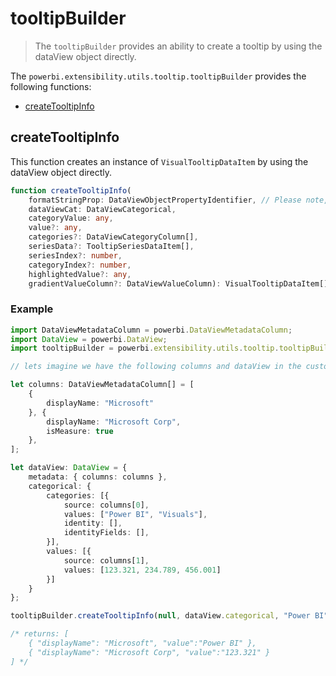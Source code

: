# tooltipBuilder
> The ```tooltipBuilder``` provides an ability to create a tooltip by using the dataView object directly.

The ```powerbi.extensibility.utils.tooltip.tooltipBuilder``` provides the following functions:

* [createTooltipInfo](#createtooltipinfo)

## createTooltipInfo

This function creates an instance of ```VisualTooltipDataItem``` by using the dataView object directly.

```typescript
function createTooltipInfo(
    formatStringProp: DataViewObjectPropertyIdentifier, // Please note, this argument isn't supported by valueFormatter, please use the null as value for it.
    dataViewCat: DataViewCategorical,
    categoryValue: any,
    value?: any,
    categories?: DataViewCategoryColumn[],
    seriesData?: TooltipSeriesDataItem[],
    seriesIndex?: number,
    categoryIndex?: number,
    highlightedValue?: any,
    gradientValueColumn?: DataViewValueColumn): VisualTooltipDataItem[];
```

### Example

```typescript
import DataViewMetadataColumn = powerbi.DataViewMetadataColumn;
import DataView = powerbi.DataView;
import tooltipBuilder = powerbi.extensibility.utils.tooltip.tooltipBuilder;

// lets imagine we have the following columns and dataView in the custom visual provided by Power BI API.

let columns: DataViewMetadataColumn[] = [
    {
        displayName: "Microsoft"
    }, {
        displayName: "Microsoft Corp",
        isMeasure: true
    },
];

let dataView: DataView = {
    metadata: { columns: columns },
    categorical: {
        categories: [{
            source: columns[0],
            values: ["Power BI", "Visuals"],
            identity: [],
            identityFields: [],
        }],
        values: [{
            source: columns[1],
            values: [123.321, 234.789, 456.001]
        }]
    }
};

tooltipBuilder.createTooltipInfo(null, dataView.categorical, "Power BI", 123.321);

/* returns: [
    { "displayName": "Microsoft", "value":"Power BI" },
    { "displayName": "Microsoft Corp", "value":"123.321" }
] */
```
